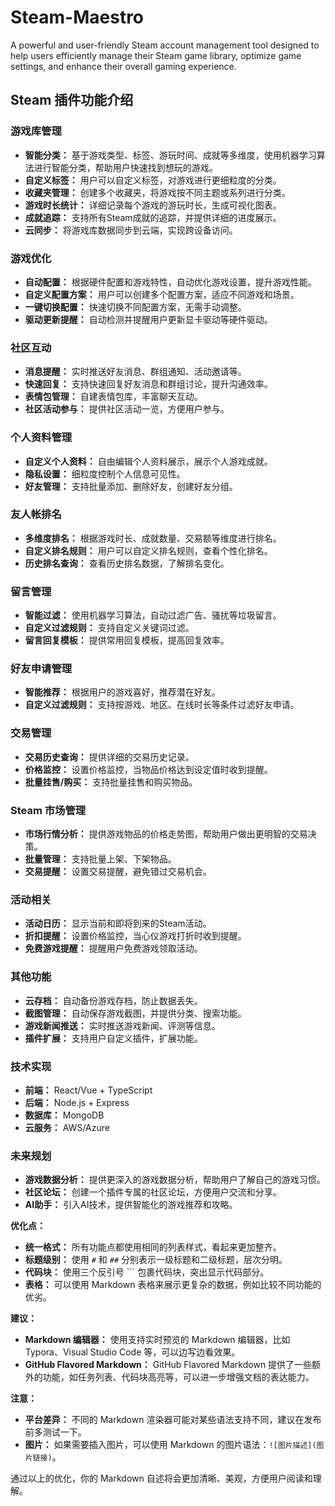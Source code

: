 # Steam-Maestro
A powerful and user-friendly Steam account management tool designed to help users efficiently manage their Steam game library, optimize game settings, and enhance their overall gaming experience.
## Steam 插件功能介绍

### 游戏库管理
* **智能分类：** 基于游戏类型、标签、游玩时间、成就等多维度，使用机器学习算法进行智能分类，帮助用户快速找到想玩的游戏。
* **自定义标签：** 用户可以自定义标签，对游戏进行更细粒度的分类。
* **收藏夹管理：** 创建多个收藏夹，将游戏按不同主题或系列进行分类。
* **游戏时长统计：** 详细记录每个游戏的游玩时长，生成可视化图表。
* **成就追踪：** 支持所有Steam成就的追踪，并提供详细的进度展示。
* **云同步：** 将游戏库数据同步到云端，实现跨设备访问。

### 游戏优化
* **自动配置：** 根据硬件配置和游戏特性，自动优化游戏设置，提升游戏性能。
* **自定义配置方案：** 用户可以创建多个配置方案，适应不同游戏和场景。
* **一键切换配置：** 快速切换不同配置方案，无需手动调整。
* **驱动更新提醒：** 自动检测并提醒用户更新显卡驱动等硬件驱动。

### 社区互动
* **消息提醒：** 实时推送好友消息、群组通知、活动邀请等。
* **快速回复：** 支持快速回复好友消息和群组讨论，提升沟通效率。
* **表情包管理：** 自建表情包库，丰富聊天互动。
* **社区活动参与：** 提供社区活动一览，方便用户参与。

### 个人资料管理
* **自定义个人资料：** 自由编辑个人资料展示，展示个人游戏成就。
* **隐私设置：** 细粒度控制个人信息可见性。
* **好友管理：** 支持批量添加、删除好友，创建好友分组。

### 友人帐排名
* **多维度排名：** 根据游戏时长、成就数量、交易额等维度进行排名。
* **自定义排名规则：** 用户可以自定义排名规则，查看个性化排名。
* **历史排名查询：** 查看历史排名数据，了解排名变化。

### 留言管理
* **智能过滤：** 使用机器学习算法，自动过滤广告、骚扰等垃圾留言。
* **自定义过滤规则：** 支持自定义关键词过滤。
* **留言回复模板：** 提供常用回复模板，提高回复效率。

### 好友申请管理
* **智能推荐：** 根据用户的游戏喜好，推荐潜在好友。
* **自定义过滤规则：** 支持按游戏、地区、在线时长等条件过滤好友申请。

### 交易管理
* **交易历史查询：** 提供详细的交易历史记录。
* **价格监控：** 设置价格监控，当物品价格达到设定值时收到提醒。
* **批量挂售/购买：** 支持批量挂售和购买物品。

### Steam 市场管理
* **市场行情分析：** 提供游戏物品的价格走势图，帮助用户做出更明智的交易决策。
* **批量管理：** 支持批量上架、下架物品。
* **交易提醒：** 设置交易提醒，避免错过交易机会。

### 活动相关
* **活动日历：** 显示当前和即将到来的Steam活动。
* **折扣提醒：** 设置价格监控，当心仪游戏打折时收到提醒。
* **免费游戏提醒：** 提醒用户免费游戏领取活动。

### 其他功能
* **云存档：** 自动备份游戏存档，防止数据丢失。
* **截图管理：** 自动保存游戏截图，并提供分类、搜索功能。
* **游戏新闻推送：** 实时推送游戏新闻、评测等信息。
* **插件扩展：** 支持用户自定义插件，扩展功能。

### 技术实现
* **前端：** React/Vue + TypeScript
* **后端：** Node.js + Express
* **数据库：** MongoDB
* **云服务：** AWS/Azure

### 未来规划
* **游戏数据分析：** 提供更深入的游戏数据分析，帮助用户了解自己的游戏习惯。
* **社区论坛：** 创建一个插件专属的社区论坛，方便用户交流和分享。
* **AI助手：** 引入AI技术，提供智能化的游戏推荐和攻略。

**优化点：**

* **统一格式：** 所有功能点都使用相同的列表样式，看起来更加整齐。
* **标题级别：** 使用 `#` 和 `##` 分别表示一级标题和二级标题，层次分明。
* **代码块：** 使用三个反引号 ``` 包裹代码块，突出显示代码部分。
* **表格：** 可以使用 Markdown 表格来展示更复杂的数据，例如比较不同功能的优劣。

**建议：**

* **Markdown 编辑器：** 使用支持实时预览的 Markdown 编辑器，比如 Typora、Visual Studio Code 等，可以边写边看效果。
* **GitHub Flavored Markdown：** GitHub Flavored Markdown 提供了一些额外的功能，如任务列表、代码块高亮等，可以进一步增强文档的表达能力。

**注意：**

* **平台差异：** 不同的 Markdown 渲染器可能对某些语法支持不同，建议在发布前多测试一下。
* **图片：** 如果需要插入图片，可以使用 Markdown 的图片语法：`![图片描述](图片链接)`。

通过以上的优化，你的 Markdown 自述将会更加清晰、美观，方便用户阅读和理解。
